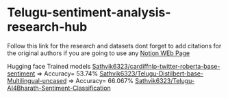 # Telugu-sentiment-analysis-research-hub

Follow this link for the research and datasets dont forget to add citations for the original authors if you are going to use any 
[Notion WEb Page ]([url](https://blush-coral-d3b.notion.site/Telugu-sentiment-Analysis-Research-Hub-03d2483267d44a7dac3acd674d538ca4?pvs=74))

Hugging face Trained models 
[Sathvik6323/cardiffnlp-twitter-roberta-base-sentiment]([url](https://huggingface.co/Sathvik6323/cardiffnlp-twitter-roberta-base-sentiment)) => Accuracy=   53.74%
[Sathvik6323/Telugu-Distilbert-base-Multilingual-uncased]([url](https://huggingface.co/Hrishith123/Telugu-Distilbert-base-Multilingual-uncased/settings)) => Accuracy=  66.067%
[Sathvik6323/Telugu-AI4Bharath-Sentiment-Classification]([url](https://huggingface.co/Akhil-9640/Telugu-AI4Bharath-Sentiment-Classification))
